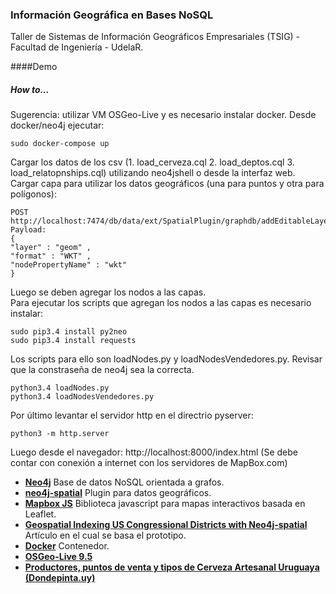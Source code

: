 ### Información Geográfica en Bases NoSQL
Taller de Sistemas de Información Geográficos Empresariales (TSIG) - Facultad de Ingeniería - UdelaR.
  
  
  
####Demo
##### How to...
Sugerencia: utilizar VM OSGeo-Live y es necesario instalar docker.
Desde docker/neo4j ejecutar:
```
sudo docker-compose up
```
Cargar los datos de los csv (1. load_cerveza.cql 2. load_deptos.cql 3. load_relatopnships.cql) utilizando neo4jshell o desde la interfaz web.  
Cargar capa para utilizar los datos geográficos (una para puntos y otra para polígonos):
```
POST http://localhost:7474/db/data/ext/SpatialPlugin/graphdb/addEditableLayer
Payload:
{
"layer" : "geom" ,
"format" : "WKT" ,
"nodePropertyName" : "wkt"
}
```
Luego se deben agregar los nodos a las capas.  
Para ejecutar los scripts que agregan los nodos a las capas es necesario instalar:
```
sudo pip3.4 install py2neo
sudo pip3.4 install requests
```
Los scripts para ello son loadNodes.py y loadNodesVendedores.py. Revisar que la constraseña de neo4j sea la correcta.
```
python3.4 loadNodes.py
python3.4 loadNodesVendedores.py
```

Por último levantar el servidor http en el directrio pyserver:
```
python3 -m http.server
```
Luego desde el navegador: http://localhost:8000/index.html (Se debe contar con conexión a internet con los servidores de MapBox.com)


- **[Neo4j](http://neo4j.com/)** Base de datos NoSQL orientada a grafos.
- **[neo4j-spatial](https://github.com/neo4j-contrib/spatial)** Plugin para datos geográficos.
- **[Mapbox JS](https://www.mapbox.com/mapbox.js/api/v2.3.0/)** Biblioteca javascript para mapas interactivos basada en Leaflet.
- **[Geospatial Indexing US Congressional Districts with Neo4j-spatial](http://neo4j.com/blog/geospatial-indexing-us-congress-neo4j/)** Artículo en el cual se basa el prototipo.
- **[Docker](https://www.docker.com/)** Contenedor.
- **[OSGeo-Live 9.5](https://live.osgeo.org/en/index.html)**
- **[Productores, puntos de venta y tipos de Cerveza Artesanal Uruguaya (Dondepinta.uy)](https://catalogodatos.gub.uy/dataset/productores-puntos-de-venta-y-tipos-de-cerveza-artesanal-uruguaya-dondepinta-uy)**

